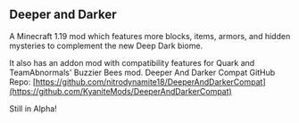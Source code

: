 Deeper and Darker
-
A Minecraft 1.19 mod which features more blocks, items, armors, and hidden mysteries to complement the new Deep Dark biome.

It also has an addon mod with compatibility features for Quark and TeamAbnormals' Buzzier Bees mod.
Deeper And Darker Compat GitHub Repo: [https://github.com/nitrodynamite18/DeeperAndDarkerCompat](https://github.com/KyaniteMods/DeeperAndDarkerCompat)

Still in Alpha!
